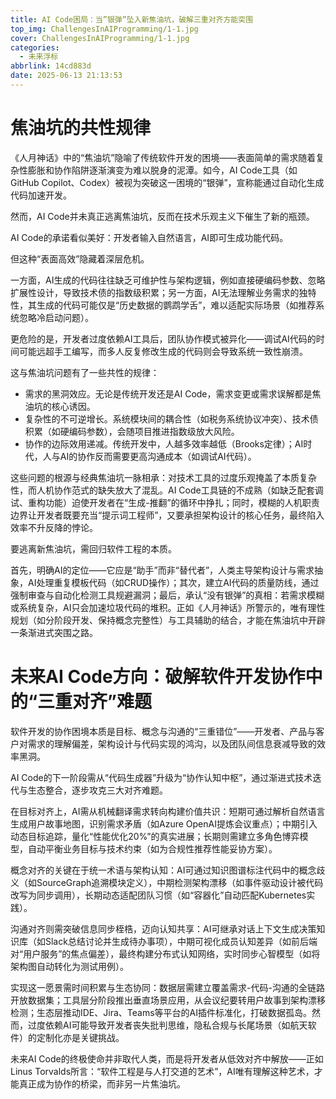 ```yaml
---
title: AI Code困局：当”银弹”坠入新焦油坑，破解三重对齐方能突围
top_img: ChallengesInAIProgramming/1-1.jpg
cover: ChallengesInAIProgramming/1-1.jpg
categories:
  - 未来浮标
abbrlink: 14cd883d
date: 2025-06-13 21:13:53
---
```

# 焦油坑的共性规律

《人月神话》中的“焦油坑”隐喻了传统软件开发的困境——表面简单的需求随着复杂性膨胀和协作陷阱逐渐演变为难以脱身的泥潭。如今，AI Code工具（如GitHub Copilot、Codex）被视为突破这一困境的“银弹”，宣称能通过自动化生成代码加速开发。

然而，AI Code并未真正逃离焦油坑，反而在技术乐观主义下催生了新的瓶颈。

AI Code的承诺看似美好：开发者输入自然语言，AI即可生成功能代码。

但这种“表面高效”隐藏着深层危机。

一方面，AI生成的代码往往缺乏可维护性与架构逻辑，例如直接硬编码参数、忽略扩展性设计，导致技术债的指数级积累；另一方面，AI无法理解业务需求的独特性，其生成的代码可能仅是“历史数据的鹦鹉学舌”，难以适配实际场景（如推荐系统忽略冷启动问题）。

更危险的是，开发者过度依赖AI工具后，团队协作模式被异化——调试AI代码的时间可能远超手工编写，而多人反复修改生成的代码则会导致系统一致性崩溃。

这与焦油坑问题有了一些共性的规律：

- 需求的黑洞效应。无论是传统开发还是AI Code，需求变更或需求误解都是焦油坑的核心诱因。
- 复杂性的不可逆增长。系统模块间的耦合性（如税务系统协议冲突）、技术债积累（如硬编码参数），会随项目推进指数级放大风险。
- 协作的边际效用递减。传统开发中，人越多效率越低（Brooks定律）；AI时代，人与AI的协作反而需要更高沟通成本（如调试AI代码）。

这些问题的根源与经典焦油坑一脉相承：对技术工具的过度乐观掩盖了本质复杂性，而人机协作范式的缺失放大了混乱。AI Code工具链的不成熟（如缺乏配套调试、重构功能）迫使开发者在“生成-推翻”的循环中挣扎；同时，模糊的人机职责边界让开发者既要充当“提示词工程师”，又要承担架构设计的核心任务，最终陷入效率不升反降的悖论。

要逃离新焦油坑，需回归软件工程的本质。

首先，明确AI的定位——它应是“助手”而非“替代者”，人类主导架构设计与需求抽象，AI处理重复模板代码（如CRUD操作）；其次，建立AI代码的质量防线，通过强制审查与自动化检测工具规避漏洞；最后，承认“没有银弹”的真相：若需求模糊或系统复杂，AI只会加速垃圾代码的堆积。正如《人月神话》所警示的，唯有理性规划（如分阶段开发、保持概念完整性）与工具辅助的结合，才能在焦油坑中开辟一条渐进式突围之路。

# 未来AI Code方向：破解软件开发协作中的“三重对齐”难题

软件开发的协作困境本质是目标、概念与沟通的“三重错位”——开发者、产品与客户对需求的理解偏差，架构设计与代码实现的鸿沟，以及团队间信息衰减导致的效率黑洞。

AI Code的下一阶段需从“代码生成器”升级为“协作认知中枢”，通过渐进式技术迭代与生态整合，逐步攻克三大对齐难题。

在目标对齐上，AI需从机械翻译需求转向构建价值共识：短期可通过解析自然语言生成用户故事地图，识别需求矛盾（如Azure OpenAI提炼会议重点）；中期引入动态目标追踪，量化“性能优化20%”的真实进展；长期则需建立多角色博弈模型，自动平衡业务目标与技术约束（如为合规性推荐性能妥协方案）。

概念对齐的关键在于统一术语与架构认知：AI可通过知识图谱标注代码中的概念歧义（如SourceGraph追溯模块定义），中期检测架构漂移（如事件驱动设计被代码改写为同步调用），长期动态适配团队习惯（如“容器化”自动匹配Kubernetes实践）。

沟通对齐则需突破信息同步桎梏，迈向认知共享：AI可继承对话上下文生成决策知识库（如Slack总结讨论并生成待办事项），中期可视化成员认知差异（如前后端对“用户服务”的焦点偏差），最终构建分布式认知网络，实时同步心智模型（如将架构图自动转化为测试用例）。

实现这一愿景需时间积累与生态协同：数据层需建立覆盖需求-代码-沟通的全链路开放数据集；工具层分阶段推出垂直场景应用，从会议纪要转用户故事到架构漂移检测；生态层推动IDE、Jira、Teams等平台的AI插件标准化，打破数据孤岛。然而，过度依赖AI可能导致开发者丧失批判思维，隐私合规与长尾场景（如航天软件）的定制化亦是关键挑战。

未来AI Code的终极使命并非取代人类，而是将开发者从低效对齐中解放——正如Linus Torvalds所言：“软件工程是与人打交道的艺术”，AI唯有理解这种艺术，才能真正成为协作的桥梁，而非另一片焦油坑。
